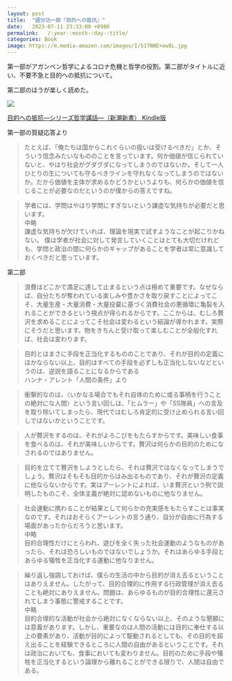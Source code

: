 ```yaml
---
layout: post
title:  "國分功一郎『目的への抵抗』"
date:   2023-07-11 23:33:00 +0900
permalink:   /:year-:month-:day-:title/
categories: Book
image: https://m.media-amazon.com/images/I/51TNNE+ew8L.jpg
---
```

第一部がアガンベン哲学によるコロナ危機と哲学の役割。第二部がタイトルに近い、不要不急と目的への抵抗について。

第二部のほうが楽しく読めた。

<p><a href="https://www.amazon.co.jp/dp/B0BYDDZ738?&linkCode=li2&tag=peipeipe-22&linkId=274b8a9f4f2980deddcf78f176720382&language=ja_JP&ref_=as_li_ss_il" target="_blank" rel="nofollow"><img border="0" src="https://m.media-amazon.com/images/I/51TNNE+ew8L._SL300_.jpg" ></a><img src="https://ir-jp.amazon-adsystem.com/e/ir?t=peipeipe-22&language=ja_JP&l=li2&o=9&a=B0BYDDZ738" width="1" height="1" border="0" alt="" style="border:none !important; margin:0px !important;" /></p> <p><a href="https://www.amazon.co.jp/dp/B0BYDDZ738?&linkCode=li2&tag=peipeipe-22&linkId=274b8a9f4f2980deddcf78f176720382&language=ja_JP&ref_=as_li_ss_il" target="_blank" rel="nofollow">目的への抵抗―シリーズ哲学講話―（新潮新書） Kindle版</a></p>
  
第一部の質疑応答より

> たとえば、「俺たちは国からこれぐらいの扱いは受けるべきだ」とか、そういう信念みたいなもののことを言っています。何か価値が信じられていないと、やはり社会がグダグダになってしまうのではないか。そして一人ひとりの生についても守るべきラインを守れなくなってしまうのではないか。だから価値を主体が求めるかどうかというよりも、何らかの価値を信じることが必要なのだというのが僕からの答えですね。

> 学者には、学問はやはり学問にすぎないという謙虚な気持ちが必要だと思います。  
中略  
謙虚な気持ちが欠けていれば、理論を現実で試すようなことが起こりかねない。
僕は学者が社会に対して発言していくことはとても大切だけれども、学問と政治の間に何らかのギャップがあることを学者は常に意識しておくべきだと思っています。
  
第二部
  
> 浪費はどこかで満足に達して止まるという点は極めて重要です。なぜならば、自分たちが奪われている楽しみや豊かさを取り戻すことによってこそ、大量生産・大量消費・大量投棄に基づく消費社会の悪循環に亀裂を入れることができるという視点が得られるからです。ここからは、むしろ贅沢を求めることによってこそ社会は変わるという結論が導かれます。実際にそうだと思います。物をきちんと受け取って楽しむことが全般化すれば、社会は変わります。

> 目的とはまさに手段を正当化するもののことであり、それが目的の定義にほかならない以上、目的はすべての手段を必ずしも正当化しないなどというのは、逆説を語ることになるからである  
ハンナ・アレント「人間の条件」より

> 衝撃的なのは、〈いかなる場合でもそれ自体のために或る事柄を行うことの絶対にな人間〉という言い回しは、「ヒムラー」や「SS隊員」への言及を取り除いてしまったら、現代ではむしろ肯定的に受け止められる言い回しではないかということです。

> 人が贅沢をするのは、それがよろこびをもたらすからです。美味しい食事を食べるのは、それが美味しいからです。贅沢は何らかの目的のためになされるのではありません。

> 目的を立てて贅沢をしようとしたら、それは贅沢ではなくなってしまうでしょう。贅沢はそもそも目的からはみ出るものであり、それが贅沢の定義に他ならないからです。実はアーレントによれば、いま贅沢という例で説明したものこそ、全体主義が絶対に認めないものに他なりません。

> 社会運動に携わることが結果として何らかの充実感をもたらすことは事実なのです。それはおそらくアーレントの言う通り、自分が自由に行為する場面があったからだろうと思います。  
中略  
目的合理性だけにとらわれ、遊びを全く失った社会運動のようなものがあったら、それは恐ろしいものではないでしょうか。それはあらゆる手段とあらゆる犠牲を正当化する運動に他なりません。  

> 繰り返し強調しておけば、僕らの生活の中から目的が消え去るということはありえません。したがって、目的合理的に作用する行政管理が消え去ることも絶対にありえません。問題は、あらゆるものが目的合理性に還元されてしまう事態に警戒することです。  
中略  
目的合理的な活動が社会から絶対になくならない以上、そのような懇願には意義があります。しかし、重要なのは人間の活動には目的に奉仕する以上の要素があり、活動が目的によって駆動されるとしても、その目的を超え出ることを経験できるところに人間の自由があるということです。それは政治においても、食事においても変わりません。目的のために手段や犠牲を正当化するという論理から離れることができる限りで、人間は自由である。

